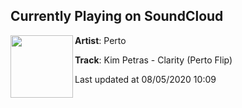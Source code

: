 ## Currently Playing on SoundCloud

[<img align="left" width="100" src="https://i1.sndcdn.com/artworks-uglx7pUyEknqBlEo-TiLwhQ-t50x50.jpg">](https://soundcloud.com/iamperto/clarityflip)

**Artist**: Perto 

**Track**: Kim Petras - Clarity (Perto Flip)

Last updated at 08/05/2020 10:09
